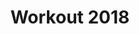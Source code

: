 ---
ee_id: '4492'
site: '1'
type: '2'
url: 2020-006-workout-2018
title: Workout 2018
year: '2020'
display_year: '2020'
medium: 'Nearly complete Web ARChive of https://soundcloud.com/ partyplaylists69/
  sets/ workout-2018 captured on Jan 2, 2020, (optional) variable home computer playback
  apparatus. '
dims:
pitch: 'Web ARChive capture of the Soundcloud “Workout 2018” playlist: https://soundcloud.com/
  partyplaylists69/ sets/ workout-2018 captured in early Jan, 2020. Soundcloud pushed
  this mix into my feed the entire 2019.'
ps:
live_url: https://conifer.rhizome.org/cory_arcangel/workout-2018
related:
youtube:
related_code:
imgs: workout-2018-2020-006-db-ih--XmQj.jpg
subheading:
download:
add_credit:
commission:
layout: things-i-made
---